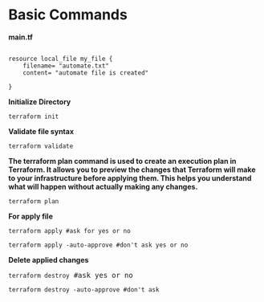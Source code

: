 # Basic Commands

**main.tf**
<pre><code>
resource local_file my_file {
	filename= "automate.txt"
	content= "automate file is created"

}
</code></pre>

**Initialize Directory**
<pre><code>terraform init</code></pre>

**Validate file syntax**
<pre><code>terraform validate</code></pre>

**The terraform plan command is used to create an execution plan in Terraform. It allows you to preview the changes that Terraform will make to your infrastructure before applying them. This helps you understand what will happen without actually making any changes.**

<pre><code>terraform plan</code></pre>

**For apply file**
<pre><code>terraform apply #ask for yes or no</code></pre>
<pre><code>terraform apply -auto-approve #don't ask yes or no</code></pre>

**Delete applied changes**
<pre><code>terraform destroy</code> #ask yes or no</pre>
<pre><code>terraform destroy -auto-approve #don't ask</code></pre>


